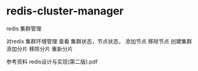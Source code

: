 # redis-cluster-manager
redis 集群管理

对redis 集群环境管理
查看 集群状态，节点状态，
添加节点
移除节点
创建集群
添加分片
移除分片
重新分片


参考资料 redis设计与实现(第二版).pdf